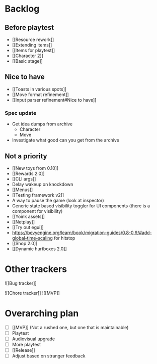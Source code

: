 # Backlog
## Before playtest
- [[Resource rework]]
- [[Extending items]]
- [[Items for playtest]]
- [[Character 2]]
- [[Basic stage]]

## Nice to have
- [[Toasts in various spots]]
- [[Move format refinement]]
- [[Input parser refinement#Nice to have]]

### Spec update
- Get idea dumps from archive
	- Character
	- Move
- Investigate what good can you get from the archive

## Not a priority
- [[New toys from 0.10]]
- [[Rewards 2.0]]
- [[CLI args]]
- Delay wakeup on knockdown
- [[Menus]]
- [[Testing framework v2]]
- A way to pause the game (look at inspector)
- Generic state based visibility toggler for UI components (there is a component for visibility)
- [[Yoink assets]]
- [[Netplay]]
- [[Try out egui]]
- https://bevyengine.org/learn/book/migration-guides/0.8-0.9/#add-global-time-scaling for hitstop
- [[Shop 2.0]]
- [[Dynamic hurtboxes 2.0]]

# Other trackers
![[Bug tracker]]

![[Chore tracker]]
![[MVP]]

# Overarching plan
- [ ] [[MVP]] (Not a rushed one, but one that is maintainable)
- [ ] Playtest
- [ ] Audiovisual upgrade
- [ ] More playtest
- [ ] [[Release]]
- [ ] Adjust based on stranger feedback
